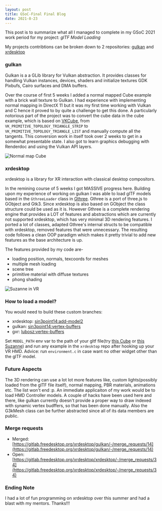 ```yaml
---
layout: post
title: GSoC-Final Final Blog
date: 2021-8-23
---
```


This post is to summarize what all I managed to complete in my GSoC 2021 work period for my project: *glTF Model Loading*  

My projects contribtions can be broken down to 2 repositories: [gulkan](https://gitlab.freedesktop.org/xrdesktop/gulkan/) and [xrdesktop](https://gitlab.freedesktop.org/xrdesktop/xrdesktop/)

### gulkan

Gulkan is a a GLib library for Vulkan abstraction. It provides classes for handling Vulkan instances, devices, shaders and initialize textures GDK Pixbufs, Cairo surfaces and DMA buffers.

Over the course of first 5 weeks I added a normal mapped Cube example with a brick wall texture to Gulkan. I had experience with implementing normal mapping in DirectX 11 but it was my first time working with Vulkan and C hence it proved to by quite a challenge to get this done. A particularly notorious part of the project was to convert the cube data in the cube example, which is based on [VKCube](https://github.com/krh/vkcube), from `VK_PRIMITIVE_TOPOLOGY_TRIANGLE_STRIP` to `VK_PRIMITIVE_TOPOLOGY_TRIANGLE_LIST` and manually compute all the tangents. This conversion work in itself took over 2 weeks to get in a somewhat presentable state. I also got to learn graphics debugging with Renderdoc and using the Vulkan API layers.

![Normal map Cube](https://media.discordapp.net/attachments/818922990715797515/863045554740789248/unknown.png)

### xrdesktop

xrdesktop is a library for XR interaction with classical desktop compositors.

In the remining course of 5 weeks I got MASSIVE progress here. Building upon my experience of working on gulkan I was able to load glTF models based in the `GthreeLoader` class in [Gthree](https://github.com/alexlarsson/gthree/). Gthree is a port of three.js to GObject and Gtk3. Since xrdesktop is also based on GObject the class structure could be used as it is. However Gthree is a complete rendering engine that provides a LOT of features and abstractions which are currently not supported xrdesktop, which has very minimal 3D rendering features. I ported a lot of classes, adapted Gthree's internal structs to be compatible with xrdesktop, removed features that were unnecessary. The resulting code follows a clean OOP paradigm which makes it pretty trivial to add new features as the base architecture is up.  

The features provided by my code are-  

- loading position, normals, texcoords for meshes
- multiple mesh loading
- scene tree
- primitive material with diffuse textures
- phong shading

![Suzanne in VR](https://media.discordapp.net/attachments/818922990715797515/876317283046281256/unknown.png)

### How to load a model?

You would need to build these custom branches:

- xrdesktop: [sin3point14:add-model2](https://gitlab.freedesktop.org/sin3point14/xrdesktop/-/tree/add-model2)
- gulkan: [sin3point14:vertex-buffers](https://gitlab.freedesktop.org/sin3point14/gulkan/-/tree/vertex-buffers)
- gxr: [lubosz:vertex-buffers](https://gitlab.freedesktop.org/lubosz/gxr/-/tree/vertex-buffers)

Set `MODEL_PATH` env var to the path of your gltf file(try [this Cube](https://github.com/KhronosGroup/glTF-Sample-Models/tree/master/2.0/Cube/glTF) or [this Suzanne](https://github.com/KhronosGroup/glTF-Sample-Models/tree/master/2.0/Suzanne/glTF)) and run any example in the `xrdesktop` repo after hooking up your VR HMD. Advice: run `environment.c` in case want no other widget other than the glTF model.

### Future Aspects

The 3D rendering can use a lot lot more features like, custom lights(possibly loaded from the glTF file itself), normal mapping, PBR materials, animations etc. The list won't end :p. An immediate applicaiton of my work would be to load HMD Controller models. A couple of hacks have been used here and there, like gulkan currently doesn't provide a proper way to draw indexed with synamic vertex budffers, so that has been done manually. Also the G3kMesh class can be further abstracted since all of its data members are public.

### Merge requests

- Merged: [https://gitlab.freedesktop.org/xrdesktop/gulkan/-/merge_requests/14](https://gitlab.freedesktop.org/xrdesktop/gulkan/-/merge_requests/14)
- Open: [https://gitlab.freedesktop.org/xrdesktop/xrdesktop/-/merge_requests/34](https://gitlab.freedesktop.org/xrdesktop/xrdesktop/-/merge_requests/34)

### Ending Note

I had a lot of fun programming on xrdesktop over this summer and had a blast with my mentors. Thanks!!!
